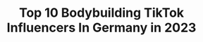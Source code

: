 ---
title: Top 10 Bodybuilding TikTok Influencers In Germany in 2023
description: >-
  Find top bodybuilding TikTok influencers in Germany in 2023. Most popular hashtags: #bodybuilding #foryou #fitness #training.
platform: TikTok
hits: 17
text_top: Analyze the top-rated TikTok profiles on inBeat.
text_bottom: Our platform has 17 TikTok influencers like this in Germany for you to connect with.
profiles:
  - username: "pslfit"
    fullname: >-
      Pascal Adama
    bio: >-
      👻 pkanapin — Für Ernährungs & Trainingspläne schreib mir auf Insta 👇🏽
    location: "Germany"
    followers: 8225
    engagement: 1230
    commentsToLikes: 0.024185
    id: ckcorvya07qjx0j230c2og7a8
    verified: false
    hashtags: "#bodybuilding, #youngadama, #fyp, #fitness"
  - username: "bestformbene"
    fullname: >-
      bestFormBene
    bio: >-
      CREATOR #LernenMitTiktok ATHLETIK FITNESS&FOOD COACH🏋🏼 10% CODE:bestFormBene⬇️
    location: "Germany"
    followers: 131100
    engagement: 901
    commentsToLikes: 0.018859
    id: ckamdnwrt0f9f0i78eo6bnkz9
    verified: false
    hashtags: "#muskelaufbau, #sport, #chestday, #fitness"
  - username: "bm____4"
    fullname: >-
      ★彡𝔹𝕚𝕓𝕚________
    bio: >-
      ብዛዕባ 𝐒𝐩𝐨𝐫𝐭(𝐆𝐲𝐦) ትምርቲ ምስ እትደልዩ ኣብዚ 𝐘𝐨𝐮 𝐓𝐮𝐛𝐞 ኣለኩም☝🏾 ℍᗅℬℰՏℍᗅ 𝕓𝕠𝕪
    location: "Germany"
    followers: 6232
    engagement: 623
    commentsToLikes: 0.041021
    id: ck9en5bhsi2x90j78n08p4v9f
    verified: false
    hashtags: "#bodybuilding, #respekt, #workout, #habesha"
  - username: "strefa_light"
    fullname: >-
      Paulina 
    bio: >-
      Follow me IG:@strefa_light
    location: "Germany"
    followers: 5241
    engagement: 370
    commentsToLikes: 0.016788
    id: ck8z3u2l5b2za0j78vadsm7nq
    verified: false
    hashtags: "#gymgirl, #fitfam, #bodypositive, #fitfood"
  - username: "fitness_junkie"
    fullname: >-
      Fitness Junkie
    bio: >-
      Fitness l Motivation & Unterhaltung ❤💪
    location: "Germany"
    followers: 38000
    engagement: 459
    commentsToLikes: 0.021501
    id: ckbqjqz5j4xca0j235epmnqid
    verified: false
    hashtags: "#foryou, #viral, #bodybuilding, #fitness"
  - username: "smilodox"
    fullname: >-
      smilodox
    bio: >-
      Everybody‘s free Insta : @ smilodox Shop : smilodox.com
    location: "Germany"
    followers: 8490
    engagement: 297
    commentsToLikes: 0.019633
    id: ckd6whaepsaei0j23h9bcxk0w
    verified: false
    hashtags: "#foryou, #newcollection, #bigboys, #model"
  - username: "lamajita"
    fullname: >-
      Maja Theresa
    bio: >-
      FOLLOW ME IG: majatheresa_ Unverträglichkeitstest auf lykon.de 15% code: MAJA15
    location: "Germany"
    followers: 52700
    engagement: 271
    commentsToLikes: 0.006436
    id: ckdbnxtwtaukr0j23byqki85u
    verified: false
    hashtags: "#bikini, #gym, #blonde, #foryou"
  - username: "dominikfels"
    fullname: >-
      dominikfels
    bio: >-
      💪Motivator & Model im Rollstuhl ❤️Folgst du mir auch auf insta? ♿️#Wheeltalk
    location: "Germany"
    followers: 138900
    engagement: 1503
    commentsToLikes: 0.042773
    id: ckbadcye75oyh0j23p0myggxl
    verified: false
    hashtags: "#comedy, #behinderung, #rollstuhl, #motivation"
  - username: "rebeccalizee"
    fullname: >-
      Rebecca Alizee
    bio: >-
      💕 Official Creator @ #LernenMitTikTok 💕 💕 AcrobaticTrainerin 💕
    location: "Germany"
    followers: 48000
    engagement: 1457
    commentsToLikes: 0.014096
    id: ckdhkxf4bzntu0j23mvoh252k
    verified: false
    hashtags: "#lernenmittiktok, #babyinside, #trainingslager, #havefun"
  - username: "umutgüneysu"
    fullname: >-
      Umut Güneysu
    bio: >-
      Insta:miguel.c__24
    location: "Germany"
    followers: 27090
    engagement: 447
    commentsToLikes: 0.024683
    id: ck8oqb0e66sm80j78rurcln6p
    verified: false
    hashtags: "#model, #dusseldorf, #maluma, #germany"
---